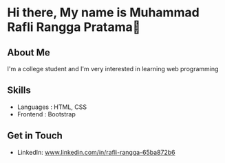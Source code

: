 # Hi there, My name is Muhammad Rafli Rangga Pratama👋

## About Me
I'm a college student and I'm very interested in learning web programming

## Skills
- Languages  : HTML, CSS
- Frontend   : Bootstrap

## Get in Touch
- LinkedIn: www.linkedin.com/in/rafli-rangga-65ba872b6


<!--
**m-RafliRangga-p/m-RafliRangga-p** is a ✨ _special_ ✨ repository because its `README.md` (this file) appears on your GitHub profile.

Here are some ideas to get you started:

- 🔭 I’m currently working on ...
- 🌱 I’m currently learning ...
- 👯 I’m looking to collaborate on ...
- 🤔 I’m looking for help with ...
- 💬 Ask me about ...
- 📫 How to reach me: ...
- 😄 Pronouns: ...
- ⚡ Fun fact: ...
-->

